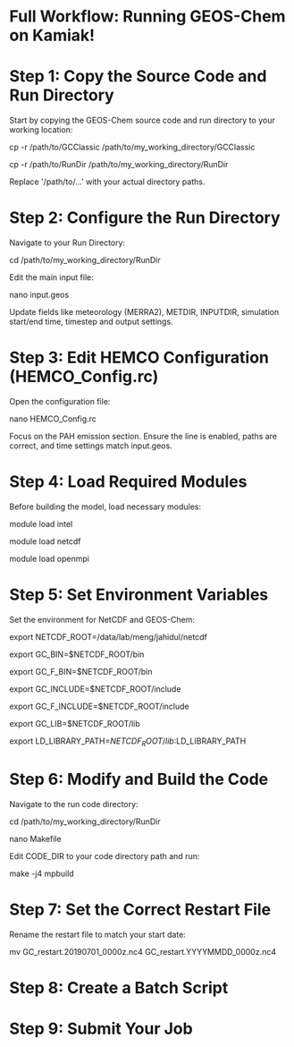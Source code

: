 # Full Workflow: Running GEOS-Chem on Kamiak!
# Step 1: Copy the Source Code and Run Directory
Start by copying the GEOS-Chem source code and run directory to your working location:

cp -r /path/to/GCClassic /path/to/my_working_directory/GCClassic

cp -r /path/to/RunDir /path/to/my_working_directory/RunDir

Replace '/path/to/...' with your actual directory paths.
# Step 2: Configure the Run Directory
Navigate to your Run Directory:

cd /path/to/my_working_directory/RunDir

Edit the main input file:

nano input.geos

Update fields like meteorology (MERRA2), METDIR, INPUTDIR, simulation start/end time, timestep and output settings.
# Step 3: Edit HEMCO Configuration (HEMCO_Config.rc)
Open the configuration file:

nano HEMCO_Config.rc

Focus on the PAH emission section. Ensure the line is enabled, paths are correct, and time settings match input.geos.

# Step 4: Load Required Modules
Before building the model, load necessary modules:

module load intel

module load netcdf

module load openmpi
# Step 5: Set Environment Variables
Set the environment for NetCDF and GEOS-Chem:

export NETCDF_ROOT=/data/lab/meng/jahidul/netcdf

export GC_BIN=$NETCDF_ROOT/bin

export GC_F_BIN=$NETCDF_ROOT/bin

export GC_INCLUDE=$NETCDF_ROOT/include

export GC_F_INCLUDE=$NETCDF_ROOT/include

export GC_LIB=$NETCDF_ROOT/lib

export LD_LIBRARY_PATH=$NETCDF_ROOT/lib:$LD_LIBRARY_PATH
# Step 6: Modify and Build the Code
Navigate to the run code directory:

cd /path/to/my_working_directory/RunDir

nano Makefile

Edit CODE_DIR to your code directory path and run:

make -j4 mpbuild

# Step 7: Set the Correct Restart File
Rename the restart file to match your start date:

mv GC_restart.20190701_0000z.nc4 GC_restart.YYYYMMDD_0000z.nc4
# Step 8: Create a Batch Script
# Step 9: Submit Your Job







